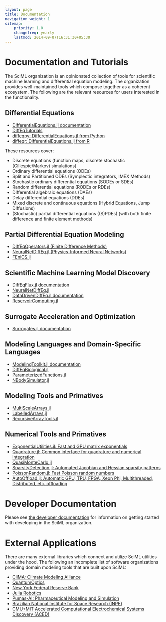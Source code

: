 ```yaml
---
layout: page
title: Documentation
navigation_weight: 1
sitemap:
    priority: 1.0
    changefreq: yearly
    lastmod: 2014-09-07T16:31:30+05:30
---
```

# Documentation and Tutorials

The SciML organization is an opinionated collection of tools for
scientific machine learning and differential equation modeling. The
organization provides well-maintained tools which compose together
as a coherent ecosystem. The following are the relevant resources for
users interested in the functionality.

## Differential Equations

- [DifferentialEquations.jl documentation](https://docs.sciml.ai/latest/)
- [DiffEqTutorials](https://github.com/SciML/DiffEqTutorials.jl)
- [diffeqpy: DifferentialEquations.jl from Python](https://github.com/SciML/diffeqpy)
- [diffeqr: DifferentialEquations.jl from R](https://github.com/SciML/diffeqr)

These resources cover:

- Discrete equations (function maps, discrete stochastic (Gillespie/Markov)
  simulations)
- Ordinary differential equations (ODEs)
- Split and Partitioned ODEs (Symplectic integrators, IMEX Methods)
- Stochastic ordinary differential equations (SODEs or SDEs)
- Random differential equations (RODEs or RDEs)
- Differential algebraic equations (DAEs)
- Delay differential equations (DDEs)
- Mixed discrete and continuous equations (Hybrid Equations, Jump Diffusions)
- (Stochastic) partial differential equations ((S)PDEs) (with both finite
  difference and finite element methods)

## Partial Differential Equation Modeling

- [DiffEqOperators.jl (Finite Difference Methods)](https://github.com/SciML/DiffEqOperators.jl)
- [NeuralNetDiffEq.jl (Physics-Informed Neural Networks)](https://github.com/SciML/NeuralNetDiffEq.jl)
- [FEniCS.jl](https://github.com/SciML/FEniCS.jl)

## Scientific Machine Learning Model Discovery

- [DiffEqFlux.jl documentation](https://diffeqflux.sciml.ai/dev/)
- [NeuralNetDiffEq.jl](https://github.com/SciML/NeuralNetDiffEq.jl)
- [DataDrivenDiffEq.jl documentation](https://datadriven.sciml.ai/dev/)
- [ReservoirComputing.jl](https://github.com/SciML/ReservoirComputing.jl)

## Surrogate Acceleration and Optimization

- [Surrogates.jl documentation](https://surrogates.sciml.ai/latest/)

## Modeling Languages and Domain-Specific Languages

- [ModelingToolkit.jl documentation](https://mtk.sciml.ai/dev/)
- [DiffEqBiological.jl](https://github.com/SciML/DiffEqBiological.jl)
- [ParameterizedFunctions.jl](https://github.com/SciML/ParameterizedFunctions.jl)
- [NBodySimulator.jl](https://github.com/SciML/NBodySimulator.jl)

## Modeling Tools and Primatives

- [MultiScaleArrays.jl](https://github.com/SciML/MultiScaleArrays.jl)
- [LabelledArrays.jl](https://github.com/SciML/LabelledArrays.jl)
- [RecursiveArrayTools.jl](https://github.com/SciML/RecursiveArrayTools.jl)

## Numerical Tools and Primatives

- [ExponentialUtilities.jl: Fast and GPU matrix exponentials](https://github.com/SciML/ExponentialUtilities.jl)
- [Quadrature.jl: Common interface for quadrature and numerical integration](https://github.com/SciML/Quadrature.jl)
- [QuasiMonteCarlo.jl](https://github.com/SciML/QuasiMonteCarlo.jl0)
- [SparsityDetection.jl: Automated Jacobian and Hessian sparsity patterns](https://github.com/SciML/SparsityDetection.jl)
- [PoissonRandom.jl: Fast Poisson random numbers](https://github.com/SciML/PoissonRandom.jl)
- [AutoOffload.jl: Automatic GPU, TPU, FPGA, Xeon Phi, Multithreaded, Distributed, etc. offloading](https://github.com/SciML/AutoOffload.jl)

# Developer Documentation

Please see [the developer documentation](http://devdocs.sciml.ai/latest/)
for information on getting started with developing in the SciML organization.

# External Applications

There are many external libraries which connect and utilize SciML
utilities under the hood. The following an incomplete list of software
organizations providing domain modeling tools that are built upon
SciML:

- [CliMA: Climate Modeling Alliance](https://clima.caltech.edu/)
- [QuantumOptics](https://qojulia.org/)
- [New York Federal Reserve Bank](https://frbny-dsge.github.io/DSGE.jl/latest/)
- [Julia Robotics](https://juliarobotics.org/)
- [Pumas-AI: Pharmaceutical Modeling and Simulation](https://pumas.ai/)
- [Brazilian National Institute for Space Research (INPE)](https://github.com/JuliaSpace/SatelliteToolbox.jl)
- [CMU+MIT Accelerated Computational Electrochemical Systems Discovery (ACED)](https://www.cmu.edu/aced/)
